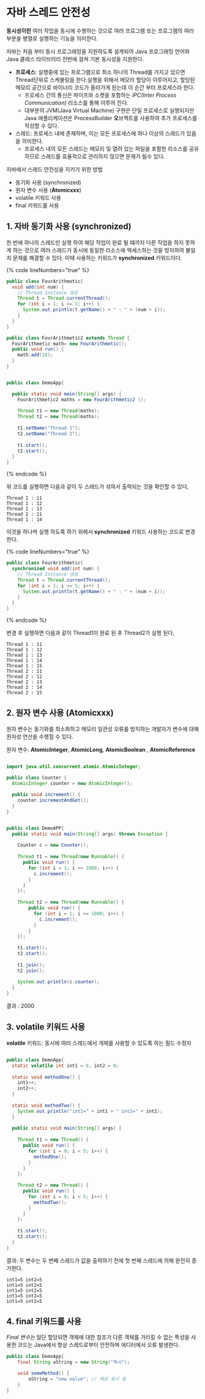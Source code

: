 # 자바 스레드 안전성

**동시성이란** 여러 작업을 동시에 수행하는 것으로 여러 프로그램 또는 프로그램의 여러 부분을 병렬로 실행하는 기능을 의미한다.

자바는 처음 부터 동시 프로그래밍을 지원하도록 설계되어 Java 프로그래밍 언어와 Java 클래스 라이브러리 전반에 걸쳐 기본 동시성을 지원한다.&#x20;

* **프로세스**: 실행중에 있는 프로그램으로 최소 하나의 Thread를 가지고 있으면 Thread단위로 스케불링을 한다.실행을 위해서 메모리 할당이 이루어지고, 할당된 메모리 공간으로 바이너리 코드가 올라가게 된는데 이 순간 부터 프로세스라 한다.
  * 프로세스 간의 통신은 파이프와 소켓을 포함하는 _IPC(Inter Process Communication)_ 리소스를 통해 이루어 진다. &#x20;
  * 대부분의 JVM(Java Virtual Machine) 구현은 단일 프로세스로 실행되지만 Java 애플리케이션은 ProcessBuilder **오**브젝트를 사용하여 추가 프로세스를 작성할 수 있다.
* 스레드: 프로세스 내에 존재하며, 이는 모든 프로세스에 하나 이상의 스레드가 있음을 의미한다.
  * 프로세스 내의 모든 스레드는 메모리 및 열려 있는 파일을 포함한 리소스를 공유하므로 스래드를 효율적으로 관리하지 않으면 문제가 될수 있다.

자바에서 스레드 안전성을 지키기 위한 방법

* 동기화 사용 (synchronized)&#x20;
* 원자 변수 사용 (**Atomicxxx**)
* volatile 키워드 사용
* final 키워드를 사용

## 1. 자바 동기화 사용 (synchronized)&#x20;

한 번에 하나의 스레드만 실행 하여 해당 작업이 완료 될 떄까지 다른 작업을 하지 못하게 하는 것으로 여러 스레드가 동시에 동일한 리소스에 액세스하는 것을 방지하여 불일치 문제를 해결할 수 있다. 이때 사용하는 키워드가 **synchronized** 키워드이다.

{% code lineNumbers="true" %}
```java
public class FourArithmetic{
  void add(int num) {
    // Thread Instance 생성
    Thread t = Thread.currentThread();
    for (int i = 1; i <= 5; i++) {
      System.out.println(t.getName() + " : " + (num + i));
    }
  }
}

public class FourArithmetic2 extends Thread {
  FourArithmetic math= new FourArithmetic();
  public void run() {
    math.add(10);
  }
}


public class DemoApp{

  public static void main(String[] args) {
    FourArithmetic2 maths = new FourArithmetic2 ();
    
    Thread t1 = new Thread(maths);
    Thread t2 = new Thread(maths);
    
    t1.setName("Thread 1");
    t2.setName("Thread 2");
    
    t1.start();
    t2.start();
  }
}
```
{% endcode %}

위 코드를 실행하면 다음과 같이 두 스레드가 섞여서 출력되는 것을 확인할 수 있다,

```
Thread 1 : 11
Thread 1 : 12
Thread 1 : 13
Thread 2 : 11
Thread 1 : 14
```

이것을 하나싹 실행 하도록 하기 위헤서 **synchronized** 키워드 사용하는 코드로 변경한다.

{% code lineNumbers="true" %}
```java
public class FourArithmetic{
  synchronized void add(int num) {
    // Thread Instance 생성
    Thread t = Thread.currentThread();
    for (int i = 1; i <= 5; i++) {
      System.out.println(t.getName() + " : " + (num + i));
    }
  }
}
```
{% endcode %}

변경 후 실행하면 다음과 같이  Thread1이 완료 된 후 Thread2가 실행 된다,

```
Thread 1 : 11
Thread 1 : 12
Thread 1 : 13
Thread 1 : 14
Thread 1 : 15
Thread 2 : 11
Thread 2 : 12
Thread 2 : 13
Thread 2 : 14
Thread 2 : 15
```

## 2. 원자 변수 사용 (**Atomicxxx**)

원자 변수는 동기화를 최소화하고 메모리 일관성 오류를 방지하는 개발자가 변수에 대해 원자성 연산을 수행헐 수 있다.

원자 변수: **AtomicInteger**, **AtomicLong**, **AtomicBoolean** , **AtomicReference**

```java

import java.util.concurrent.atomic.AtomicInteger;

public class Counter {
  AtomicInteger counter = new AtomicInteger();
  
  public void increment() {
    counter.incrementAndGet();
  }
}


public class DemoAPP{
  public static void main(String[] args) throws Exception {
  
    Counter c = new Counter();
    
    Thread t1 = new Thread(new Runnable() {
      public void run() {
        for (int i = 1; i <= 1000; i++) {
          c.increment();
        }
      }
    });
    
    Thread t2 = new Thread(new Runnable() {
        public void run() {
          for (int i = 1; i <= 1000; i++) {
            c.increment();
          }
        }
    });
    
    t1.start();
    t2.start();
    
    t1.join();
    t2.join();
    
    System.out.println(c.counter);
  }
}
```

결과 : 2000

## 3. volatile 키워드 사용

**volatile** 키워드: 동시에 여러 스레드에서 개체를 사용할 수 있도록 하는 필드 수정자

```java

public class DemoApp{
  static volatile int int1 = 0, int2 = 0;
  
  static void methodOne() {
    int1++;
    int2++;
  }
  
  static void methodTwo() {
    System.out.println("int1=" + int1 + " int2=" + int2);
  }
  
  public static void main(String[] args) {
  
    Thread t1 = new Thread() {
      public void run() {
        for (int i = 0; i < 5; i++) {
          methodOne();
        }
      }
    };
    
    Thread t2 = new Thread() {
      public void run() {
        for (int i = 0; i < 5; i++) {
          methodTwo();
        }
      }
    };
    
    t1.start();
    t2.start();
  }
}
```

결과: 두 변수는 두 번째 스레드가 값을 출력하기 전에 첫 번째 스레드에 의해 완전히 증가한다.

```
int1=5 int2=5
int1=5 int2=5
int1=5 int2=5
int1=5 int2=5
int1=5 int2=5
```

## 4. final 키워드를 사용

_Final 변수는_  일단 할당되면 객체에 대한 참조가 다른 객체를 가리킬 수 없는 특성을 사용한 코드는 Java에서 항상 스레드로부터 안전하며 에디터에서 오류 발생한다.

```java
public class DemoApp{
    final String aString = new String("즉시");

    void someMethod() {
        aString = "new value"; // 에로 표시 됨 
    }
}
```
